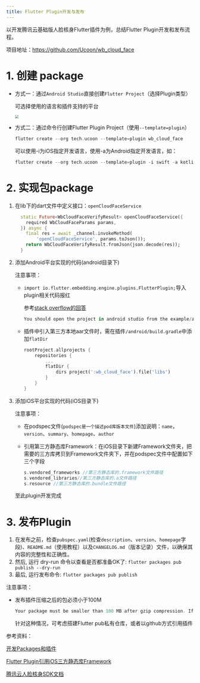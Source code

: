 ```yaml
---
title: Flutter Plugin开发与发布
---
```


以开发腾讯云基础版人脸核身Flutter插件为例，总结Flutter Plugin开发和发布流程。

项目地址：https://github.com/Ucoon/wb_cloud_face

# 1. 创建 package

- 方式一：通过`Android Studio`直接创建`Flutter Project`（选择Plugin类型）

  可选择使用的语言和插件支持的平台

  <img src="C:\MyProject\MyBlogImg\Flutter_Plugin_1.png" style="zoom:60%;" />

- 方式二：通过命令行创建Flutter Plugin Project（使用`--template=plugin`）

  ```dart
  flutter create --org tech.ucoon --template=plugin wb_cloud_face
  ```

  可以使用-i为iOS指定开发语言，使用-a为Android指定开发语言，如：

  ```dart
  flutter create --org tech.ucoon --template=plugin -i swift -a kotlin wb_cloud_face
  ```

# 2. 实现包package

1. 在lib下的dart文件中定义接口：`openCloudFaceService`

   ```dart
     static Future<WbCloudFaceVerifyResult> openCloudFaceService({
       required WbCloudFaceParams params,
     }) async {
       final res = await _channel.invokeMethod(
           'openCloudFaceService', params.toJson());
       return WbCloudFaceVerifyResult.fromJson(json.decode(res));
     }
   ```

2. 添加Android平台实现的代码(android目录下)

   注意事项：

   - `import io.flutter.embedding.engine.plugins.FlutterPlugin;`导入plugin相关代码报红

     参考[stack overflow的回答](https://stackoverflow.com/questions/62172420/flutter-not-found-when-developing-plugin-for-android)

     ```dart
     You should open the project in android studio from the example/android location.
     ```

   - 插件中引入第三方本地aar文件时，需在插件`/android/build.gradle`中添加`flatDir`

     ```dart
     rootProject.allprojects {
         repositories {
             ...
             flatDir {
                 dirs project(':wb_cloud_face').file('libs')
             }
         }
     }
     ```

3. 添加iOS平台实现的代码(iOS目录下)

   注意事项：

   - 在podspec文件(`podspec是一个描述pod库版本文件`)添加说明：`name`，`version`、`summary`、`homepage`、`author`

   - 引用第三方静态库Framework：在iOS目录下新建Framework文件夹，把需要的三方库拷贝到Framework文件夹下，并在podspec文件中配置如下三个字段

     ```dart
     s.vendored_frameworks //第三方静态库的.framework文件路径
     s.vendored_libraries//第三方静态库的.a文件路径
     s.resource //第三方静态库的.bundle文件路径
     ```

   至此plugin开发完成

# 3. 发布Plugin

1. 在发布之前，检查`pubspec.yaml`(检查`description`、`version`、`homepage`字段)、`README.md`（使用教程）以及`CHANGELOG.md`（版本记录）文件，以确保其内容的完整性和正确性。
2. 然后, 运行 dry-run 命令以查看是否都准备OK了: `flutter packages pub publish --dry-run`
3. 最后, 运行发布命令: `flutter packages pub publish`

注意事项：

- 发布插件压缩之后的包必须小于100M

  ```dart
  Your package must be smaller than 100 MB after gzip compression. If it’s too large, consider splitting it into multiple packages, using a .pubignore file to remove unnecessary content, or cutting down on the number of included resources or examples.
  ```

  针对这种情况，可考虑搭建Flutter pub私有仓库，或者以github方式引用插件

参考资料：

[开发Packages和插件](https://flutterchina.club/developing-packages/#plugin)

[Flutter Plugin引用iOS三方静态库Framework](https://www.jianshu.com/p/9077fb85a074)

[腾讯云人脸核身SDK文档](https://cloud.tencent.com/document/product/1007/35866)

